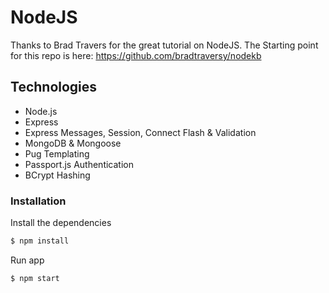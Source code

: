 # NodeJS

Thanks to Brad Travers for the great tutorial on NodeJS.
The Starting point for this repo is here: https://github.com/bradtraversy/nodekb

## Technologies
* Node.js
* Express
* Express Messages, Session, Connect Flash & Validation
* MongoDB & Mongoose
* Pug Templating
* Passport.js Authentication
* BCrypt Hashing

### Installation

Install the dependencies

```sh
$ npm install
```
Run app

```sh
$ npm start
```

